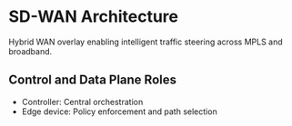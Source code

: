 # SD-WAN Architecture

Hybrid WAN overlay enabling intelligent traffic steering across MPLS and broadband.

## Control and Data Plane Roles
- Controller: Central orchestration
- Edge device: Policy enforcement and path selection
